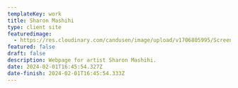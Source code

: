 ```yaml
---
templateKey: work
title: Sharon Mashihi
type: client site
featuredimage:
  - https://res.cloudinary.com/candusen/image/upload/v1706805995/Screenshot_2024-02-01_at_11.46.17_AM_znlcxt.png
featured: false
draft: false
description: Webpage for artist Sharon Mashihi.
date: 2024-02-01T16:45:54.327Z
date-finish: 2024-02-01T16:45:54.333Z
---
```

